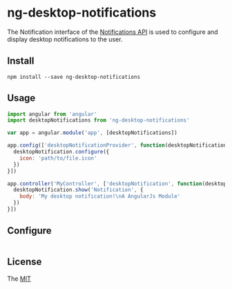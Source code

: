 # ng-desktop-notifications

The Notification interface of the [Notifications API](https://developer.mozilla.org/en-US/docs/Web/API/Notifications_API) is used to configure and display desktop notifications to the user.

## Install

`npm install --save ng-desktop-notifications`

## Usage

```js
import angular from 'angular'
import desktopNotifications from 'ng-desktop-notifications'

var app = angular.module('app', [desktopNotifications])

app.config(['desktopNotificationProvider', function(desktopNotification){
  desktopNotification.configure({
    icon: 'path/to/file.icon'
  })
}])

app.controller('MyController', ['desktopNotification', function(desktopNotification){
  desktopNotification.show('Notification', {
    body: 'My desktop notification!\nA AngularJs Module'
  })
}])

```

## Configure

```js

```

## License

The [MIT](license)

